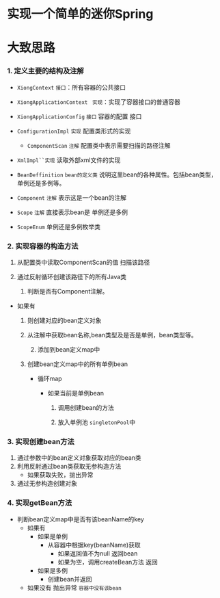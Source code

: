 # 实现一个简单的迷你Spring

# 大致思路


### 1. 定义主要的结构及注解

- `XiongContext` `接口`：所有容器的公共接口

- `XiongApplicationContext ` `实现`：实现了容器接口的普通容器
- `XiongApplicationConfig` `接口` 容器的配置 接口
- `ConfigurationImpl` `实现` 配置类形式的实现
    - `ComponentScan` `注解` 配置类中表示需要扫描的路径注解

- `XmlImpl``实现` 读取外部xml文件的实现
- `BeanDeffinition` `bean的定义类` 说明这里bean的各种属性。包括bean类型，单例还是多例等。

- `Component` `注解` 表示这是一个bean的注解

- `Scope` `注解` 直接表示bean是 单例还是多例

- `ScopeEnum` 单例还是多例枚举类

### 2. 实现容器的构造方法

1. 从配置类中读取ComponentScan的值 扫描该路径

2. 通过反射循环创建该路径下的所有Java类

   1. 判断是否有Component注解。

- 如果有

  1. 则创建对应的bean定义对象
    1. 从注解中获取bean名称,bean类型及是否是单例，bean类型等。

        2. 添加到bean定义map中

   1. 创建bean定义map中的所有单例bean

       - 循环map

           - 如果当前是单例bean

               1. 调用创建bean的方法

               2. 放入单例池 `singletonPool`中

### 3. 实现创建bean方法

1. 通过参数中的bean定义对象获取对应的bean类
2. 利用反射通过bean类获取无参构造方法
    - 如果获取失败，抛出异常
3. 通过无参构造创建对象

### 4. 实现getBean方法

- 判断bean定义map中是否有该beanName的key
    - 如果有
        - 如果是单例
            - 从容器中根据key(beanName)获取
                - 如果返回值不为null 返回bean
                - 如果为空，调用createBean方法 返回
        - 如果是多例
            - 创建bean并返回
    - 如果没有 抛出异常 `容器中没有该bean`

